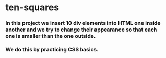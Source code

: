 # ten-squares

### In this project we insert 10 div elements into HTML one inside another and we try to change their appearance so that each one is smaller than the one outside.

### We do this by practicing CSS basics.